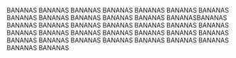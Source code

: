 BANANAS
BANANAS
BANANAS
BANANAS
BANANAS
BANANAS
BANANAS
BANANAS
BANANAS
BANANAS
BANANAS
BANANAS
BANANASBANANAS
BANANAS
BANANAS
BANANAS
BANANAS
BANANAS
BANANAS
BANANAS
BANANAS
BANANAS
BANANAS
BANANAS
BANANAS
BANANAS
BANANAS
BANANAS
BANANAS
BANANAS
BANANAS
BANANAS
BANANAS
BANANAS
BANANAS
BANANAS

